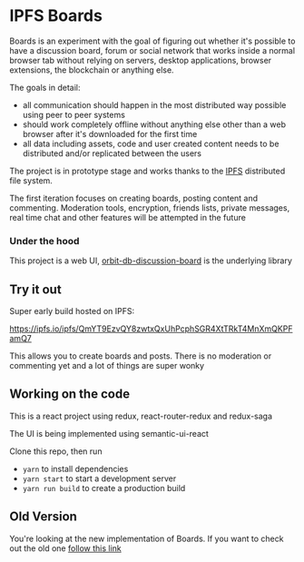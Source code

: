 # IPFS Boards

Boards is an experiment with the goal of figuring out whether it's possible to have
a discussion board, forum or social network that works inside a normal browser tab
without relying on servers, desktop applications, browser extensions, the blockchain
or anything else.

The goals in detail:

- all communication should happen in the most distributed way possible using
peer to peer systems
- should work completely offline without anything else other than a web browser
after it's downloaded for the first time 
- all data including assets, code and user created content needs to be distributed
and/or replicated between the users

The project is in prototype stage and works thanks to the [IPFS](https://ipfs.io)
distributed file system.

The first iteration focuses on creating boards, posting content and commenting.
Moderation tools, encryption, friends lists, private messages, real time chat and
other features will be attempted in the future

### Under the hood

This project is a web UI, [orbit-db-discussion-board](https://github.com/fazo96/orbit-db-discussion-board)
is the underlying library

## Try it out

Super early build hosted on IPFS:

https://ipfs.io/ipfs/QmYT9EzvQY8zwtxQxUhPcphSGR4XtTRkT4MnXmQKPFamQ7

This allows you to create boards and posts. There is no moderation
or commenting yet and a lot of things are super wonky

## Working on the code

This is a react project using redux, react-router-redux and redux-saga

The UI is being implemented using semantic-ui-react

Clone this repo, then run

- `yarn` to install dependencies
- `yarn start` to start a development server
- `yarn run build` to create a production build

## Old Version

You're looking at the new implementation of Boards. If you want to check out the
old one [follow this link](https://github.com/fazo96/ipfs-boards/tree/legacy)